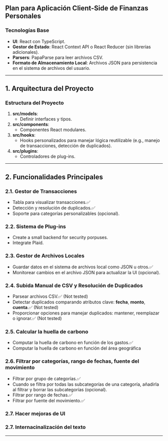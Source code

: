 ## Plan para Aplicación Client-Side de Finanzas Personales

### **Tecnologías Base**

- **UI**: React con TypeScript.
- **Gestor de Estado**: React Context API o React Reducer (sin librerías adicionales).
- **Parsers**: PapaParse para leer archivos CSV.
- **Formato de Almacenamiento Local**: Archivos JSON para persistencia en el sistema de archivos del usuario.

---

## **1. Arquitectura del Proyecto**

### **Estructura del Proyecto**

1. **src/models**:
   - Definir interfaces y tipos.
2. **src/components**:
   - Componentes React modulares.
3. **src/hooks**:
   - Hooks personalizados para manejar lógica reutilizable (e.g., manejo de transacciones, detección de duplicados).
4. **src/plugins**:
   - Controladores de plug-ins.

---

## **2. Funcionalidades Principales**

### **2.1. Gestor de Transacciones**

- Tabla para visualizar transacciones.✅
- Detección y resolución de duplicados.✅
- Soporte para categorías personalizables (opcional).

### **2.2. Sistema de Plug-ins**

- Create a small backend for security porpuses.
- Integrate Plaid.

### **2.3. Gestor de Archivos Locales**

- Guardar datos en el sistema de archivos local como JSON u otros.✅
- Monitorear cambios en el archivo JSON para actualizar la UI (opcional).

### **2.4. Subida Manual de CSV y Resolución de Duplicados**

- Parsear archivos CSV.✅ (Not tested)
- Detectar duplicados comparando atributos clave: **fecha**, **monto**, **cuenta**.✅ (Not tested)
- Proporcionar opciones para manejar duplicados: mantener, reemplazar o ignorar.✅ (Not tested)

### **2.5. Calcular la huella de carbono**

- Computar la huella de carbono en función de los gastos.✅
- Computar la huella de carbono en función del área geográfica

### **2.6. Filtrar por categorías, rango de fechas, fuente del movimiento**

- Filtrar por grupo de categorías.✅
- Cuando se filtra por todas las subcategorías de una categoría, añadirla al filtrar y borrar las subcategorías (opcional).
- Filtrar por rango de fechas.✅
- Filtrar por fuente del movimiento.✅

### **2.7. Hacer mejoras de UI**

### **2.7. Internacinalización del texto**

---